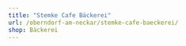 ```yaml
---
title: "Stemke Cafe Bäckerei"
url: /oberndorf-am-neckar/stemke-cafe-baeckerei/
shop: Bäckerei
---
```

